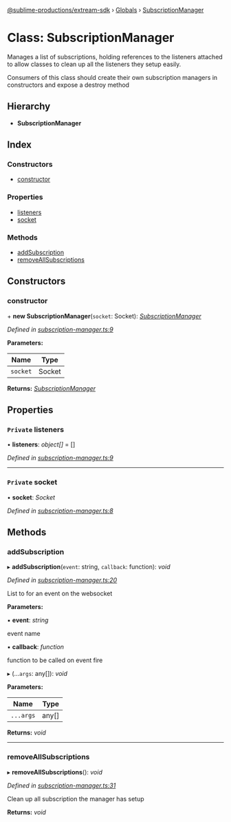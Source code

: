 [@sublime-productions/extream-sdk](../README.md) › [Globals](../globals.md) › [SubscriptionManager](subscriptionmanager.md)

# Class: SubscriptionManager

Manages a list of subscriptions, holding references to the listeners attached to allow classes to clean
up all the listeners they setup easily.

Consumers of this class should create their own subscription managers in constructors and expose a destroy method

## Hierarchy

* **SubscriptionManager**

## Index

### Constructors

* [constructor](subscriptionmanager.md#constructor)

### Properties

* [listeners](subscriptionmanager.md#private-listeners)
* [socket](subscriptionmanager.md#private-socket)

### Methods

* [addSubscription](subscriptionmanager.md#addsubscription)
* [removeAllSubscriptions](subscriptionmanager.md#removeallsubscriptions)

## Constructors

###  constructor

\+ **new SubscriptionManager**(`socket`: Socket): *[SubscriptionManager](subscriptionmanager.md)*

*Defined in [subscription-manager.ts:9](https://github.com/Extream-SaaS/ex-sdk/blob/3fde2c4/src/subscription-manager.ts#L9)*

**Parameters:**

Name | Type |
------ | ------ |
`socket` | Socket |

**Returns:** *[SubscriptionManager](subscriptionmanager.md)*

## Properties

### `Private` listeners

• **listeners**: *object[]* = []

*Defined in [subscription-manager.ts:9](https://github.com/Extream-SaaS/ex-sdk/blob/3fde2c4/src/subscription-manager.ts#L9)*

___

### `Private` socket

• **socket**: *Socket*

*Defined in [subscription-manager.ts:8](https://github.com/Extream-SaaS/ex-sdk/blob/3fde2c4/src/subscription-manager.ts#L8)*

## Methods

###  addSubscription

▸ **addSubscription**(`event`: string, `callback`: function): *void*

*Defined in [subscription-manager.ts:20](https://github.com/Extream-SaaS/ex-sdk/blob/3fde2c4/src/subscription-manager.ts#L20)*

List to for an event on the websocket

**Parameters:**

▪ **event**: *string*

event name

▪ **callback**: *function*

function to be called on event fire

▸ (...`args`: any[]): *void*

**Parameters:**

Name | Type |
------ | ------ |
`...args` | any[] |

**Returns:** *void*

___

###  removeAllSubscriptions

▸ **removeAllSubscriptions**(): *void*

*Defined in [subscription-manager.ts:31](https://github.com/Extream-SaaS/ex-sdk/blob/3fde2c4/src/subscription-manager.ts#L31)*

Clean up all subscription the manager has setup

**Returns:** *void*
